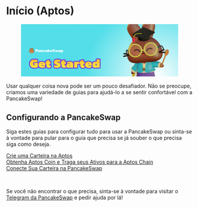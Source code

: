 # Início (Aptos)

<figure><img src="../.gitbook/assets/get-started-header (1).png" alt=""><figcaption></figcaption></figure>

Usar qualquer coisa nova pode ser um pouco desafiador. Não se preocupe, criamos uma variedade de guias para ajudá-lo a se sentir confortável com a PancakeSwap!

## Configurando a PancakeSwap

Siga estes guias para configurar tudo para usar a PancakeSwap ou sinta-se à vontade para pular para o guia que precisa se já souber o que precisa siga como deseja.

​[Crie uma Carteira na Aptos](<../.gitbook/assets/wallet guide>) \
[Obtenha Aptos Coin e Traga seus Ativos para a Aptos Chain](<../.gitbook/assets/aptos coin guide>) \
[Conecte Sua Carteira na PancakeSwap](<../.gitbook/assets/connection guide>)​

​

Se você não encontrar o que precisa, sinta-se à vontade para visitar o [Telegram da PancakeSwap](https://docs.pancakeswap.finance/v/portuguese-brazilian/contact-us/telegram) e pedir ajuda por lá!
